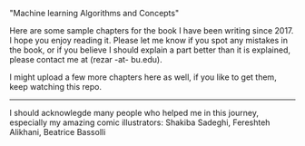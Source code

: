 "Machine learning Algorithms and Concepts"

Here are some sample chapters for the book I have been writing since 2017. I hope you enjoy reading it. Please let me know if you spot any mistakes in the book, or if you believe I should explain a part better than it is explained, please contact me at (rezar -at- bu.edu).

I might upload a few more chapters here as well, if you like to get them, keep watching this repo. 

---------------------------------
I should acknowlegde many people who helped me in this journey, especially my amazing comic illustrators: Shakiba Sadeghi, Fereshteh Alikhani, Beatrice Bassolli

